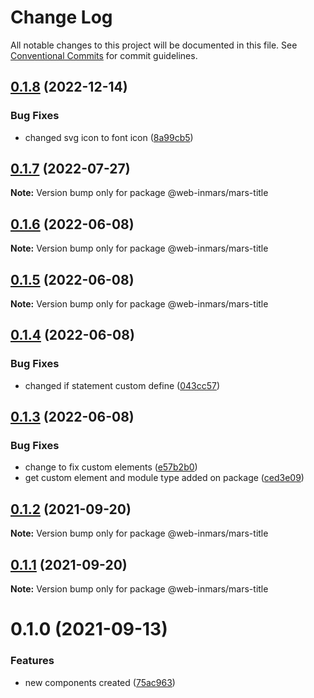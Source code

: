 # Change Log

All notable changes to this project will be documented in this file.
See [Conventional Commits](https://conventionalcommits.org) for commit guidelines.

## [0.1.8](https://github.com/MarsGotta/web-inmars/compare/@web-inmars/mars-title@0.1.7...@web-inmars/mars-title@0.1.8) (2022-12-14)

### Bug Fixes

- changed svg icon to font icon ([8a99cb5](https://github.com/MarsGotta/web-inmars/commit/8a99cb5773590df531327052d582d31ad2fe82a2))

## [0.1.7](https://github.com/MarsGotta/web-inmars/compare/@web-inmars/mars-title@0.1.6...@web-inmars/mars-title@0.1.7) (2022-07-27)

**Note:** Version bump only for package @web-inmars/mars-title

## [0.1.6](https://github.com/MarsGotta/web-inmars/compare/@web-inmars/mars-title@0.1.5...@web-inmars/mars-title@0.1.6) (2022-06-08)

**Note:** Version bump only for package @web-inmars/mars-title

## [0.1.5](https://github.com/MarsGotta/web-inmars/compare/@web-inmars/mars-title@0.1.4...@web-inmars/mars-title@0.1.5) (2022-06-08)

**Note:** Version bump only for package @web-inmars/mars-title

## [0.1.4](https://github.com/MarsGotta/web-inmars/compare/@web-inmars/mars-title@0.1.3...@web-inmars/mars-title@0.1.4) (2022-06-08)

### Bug Fixes

- changed if statement custom define ([043cc57](https://github.com/MarsGotta/web-inmars/commit/043cc57e8d068619ec186e6ba00e04e61bcc3cf2))

## [0.1.3](https://github.com/MarsGotta/web-inmars/compare/@web-inmars/mars-title@0.1.2...@web-inmars/mars-title@0.1.3) (2022-06-08)

### Bug Fixes

- change to fix custom elements ([e57b2b0](https://github.com/MarsGotta/web-inmars/commit/e57b2b07b16b130e198123a318289491646c397c))
- get custom element and module type added on package ([ced3e09](https://github.com/MarsGotta/web-inmars/commit/ced3e095f33185232fcf7b02415cb1479316cd2a))

## [0.1.2](https://github.com/MarsGotta/web-inmars/compare/@web-inmars/mars-title@0.1.1...@web-inmars/mars-title@0.1.2) (2021-09-20)

**Note:** Version bump only for package @web-inmars/mars-title

## [0.1.1](https://github.com/MarsGotta/web-inmars/compare/@web-inmars/mars-title@0.1.0...@web-inmars/mars-title@0.1.1) (2021-09-20)

**Note:** Version bump only for package @web-inmars/mars-title

# 0.1.0 (2021-09-13)

### Features

- new components created ([75ac963](https://github.com/MarsGotta/web-inmars/commit/75ac963fcca337db675f213009ce49251e540667))
